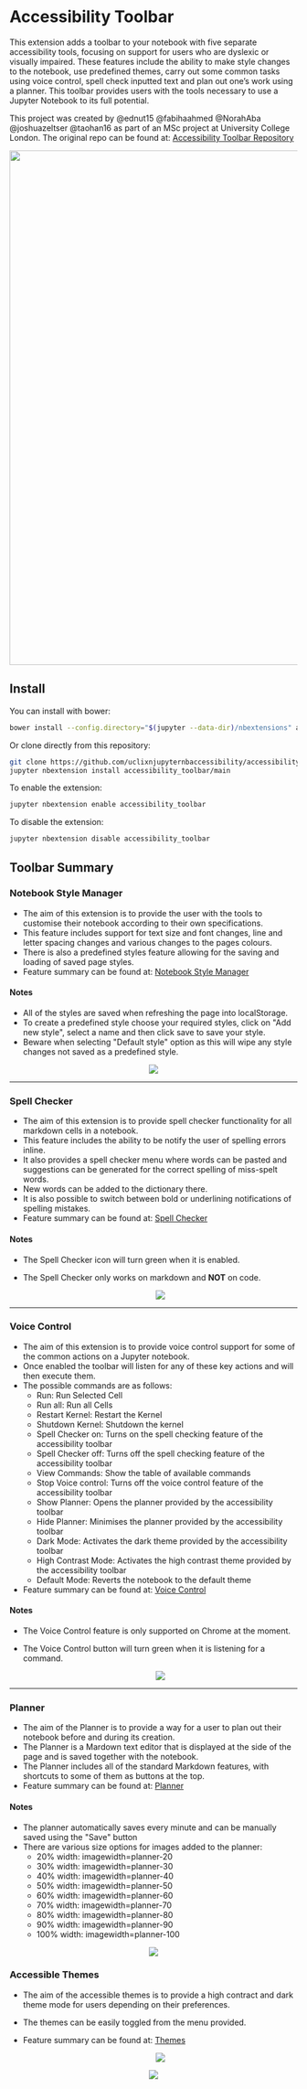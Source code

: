 # Accessibility Toolbar

This extension adds a toolbar to your notebook with five separate accessibility tools, focusing on support for users who are dyslexic or visually impaired. These features include the ability to make style changes to the notebook, use predefined themes, carry out some common tasks using voice control, spell check inputted text and plan out one’s work using a planner. This toolbar provides users with the tools necessary to use a Jupyter Notebook to its full potential.

This project was created by @ednut15 @fabihaahmed @NorahAba @joshuazeltser @taohan16 as part of an MSc project at University College London. The original repo can be found at: [Accessibility Toolbar Repository](https://github.com/uclixnjupyternbaccessibility/jupyter_contrib_nbextensions) 

<p align="center">
  <img width="900" src="./images/summary.gif">
</p>

## Install

You can install with bower:

```bash
bower install --config.directory="$(jupyter --data-dir)/nbextensions" accessibility_toolbar
```

Or clone directly from this repository:

```bash
git clone https://github.com/uclixnjupyternbaccessibility/accessibility_toolbar.git
jupyter nbextension install accessibility_toolbar/main
```

To enable the extension:

```bash
jupyter nbextension enable accessibility_toolbar
```

To disable the extension:

```bash
jupyter nbextension disable accessibility_toolbar
```

## Toolbar Summary

### Notebook Style Manager

- The aim of this extension is to provide the user with the tools to customise their notebook according to their own
  specifications.
- This feature includes support for text size and font changes, line and letter spacing changes and
  various changes to the pages colours.
- There is also a predefined styles feature allowing for the saving and loading
  of saved page styles.
- Feature summary can be found at: [Notebook Style Manager](https://youtu.be/8Butk1EhpSw)

#### Notes

- All of the styles are saved when refreshing the page into localStorage.
- To create a predefined style choose your required styles, click on "Add new style", select a name and then
  click save to save your style.
- Beware when selecting "Default style" option as this will wipe any style changes not saved as a predefined
  style.

<p align="center">
  <img src="./images/styles.png">
</p>

---

### Spell Checker

- The aim of this extension is to provide spell checker functionality for all markdown cells in a notebook.
- This feature includes the ability to be notify the user of spelling errors inline.
- It also provides a spell checker menu where words can be pasted and suggestions can be generated for the correct
  spelling of miss-spelt words.
- New words can be added to the dictionary there.
- It is also possible to switch between bold or underlining notifications of spelling mistakes.
- Feature summary can be found at: [Spell Checker](https://youtu.be/WfMLjviZlMc)

#### Notes

- The Spell Checker icon will turn green when it is enabled.
- The Spell Checker only works on markdown and **NOT** on code.
  
  <p align="center">
  <img src="./images/spellchecker.png">
</p>

---

### Voice Control

- The aim of this extension is to provide voice control support for some of the common actions on a Jupyter notebook.
- Once enabled the toolbar will listen for any of these key actions and will then execute them.
- The possible commands are as follows:
  - Run: Run Selected Cell
  - Run all: Run all Cells
  - Restart Kernel: Restart the Kernel
  - Shutdown Kernel: Shutdown the kernel
  - Spell Checker on: Turns on the spell checking feature of the accessibility toolbar
  - Spell Checker off: Turns off the spell checking feature of the accessibility toolbar
  - View Commands: Show the table of available commands
  - Stop Voice control: Turns off the voice control feature of the accessibility toolbar
  - Show Planner: Opens the planner provided by the accessibility toolbar
  - Hide Planner: Minimises the planner provided by the accessibility toolbar
  - Dark Mode: Activates the dark theme provided by the accessibility toolbar
  - High Contrast Mode: Activates the high contrast theme provided by the accessibility toolbar
  - Default Mode: Reverts the notebook to the default theme
- Feature summary can be found at: [Voice Control](https://youtu.be/UepPF3ECV_s)

#### Notes

- The Voice Control feature is only supported on Chrome at the moment.
- The Voice Control button will turn green when it is listening for a command.

  <p align="center">
  <img src="./images/voice.png">
</p>

---

### Planner

- The aim of the Planner is to provide a way for a user to plan out their notebook before and during its creation.
- The Planner is a Mardown text editor that is displayed at the side of the page and is saved together with the
  notebook.
- The Planner includes all of the standard Markdown features, with shortcuts to some of them as buttons at the top.
- Feature summary can be found at: [Planner](https://youtu.be/smV4PZKINiM)

#### Notes

- The planner automatically saves every minute and can be manually saved using the "Save" button
- There are various size options for images added to the planner:
  - 20% width: imagewidth=planner-20
  - 30% width: imagewidth=planner-30
  - 40% width: imagewidth=planner-40
  - 50% width: imagewidth=planner-50
  - 60% width: imagewidth=planner-60
  - 70% width: imagewidth=planner-70
  - 80% width: imagewidth=planner-80
  - 90% width: imagewidth=planner-90
  - 100% width: imagewidth=planner-100

<p align="center">
  <img src="./images/planner.png">
</p>

### Accessible Themes

- The aim of the accessible themes is to provide a high contract and dark theme mode for users depending on their
  preferences.
- The themes can be easily toggled from the menu provided.
- Feature summary can be found at: [Themes](https://youtu.be/EbC200P6KwM)

  <p align="center">
  <img src="./images/darkmode.png">
</p>

  <p align="center">
  <img src="./images/contrastmode.png">
</p>
